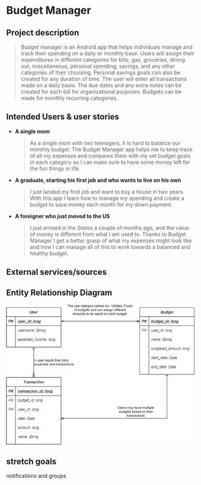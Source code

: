 # Budget Manager

## Project description

>Budget manager is an Android app that helps individuals manage and track their spending on a daily 
or monthly base. 
Users will assign their expenditures in different categories for bills, gas, groceries, dining out, 
miscellaneous, personal spending, savings, and any other categories of their choosing. 
Personal savings goals can also be created for any duration of time. 
The user will enter all transactions made on a daily basis. 
The due dates and any extra notes can be created for each bill for organizational purposes. 
Budgets can be made for monthly recurring categories. 


## Intended Users & user stories

   * **A single mom**
        > As a single mom with two teenagers, it is hard to balance our monthly budget. The Budget 
          Manager app helps me to keep track of all my expenses and compares them with my set budget
          goals in each category so I can make sure to have some money left for the fun things
          in life.
    
   * **A graduate, starting his first job and who wants to live on his own**
        > I just landed my first job and want to buy a house in two years. With this app I learn 
          how to manage my spending and create a budget to save money each month for my down payment.
        
   * **A foreigner who just moved to the US**
        > I just arrived in the States a couple of months ago, and the value of money is different 
          from what I am used to. Thanks to Budget Manager I get a better grasp of what my 
          expenses might look like and how I can manage all of this to work towards a balanced and
          healthy budget.
                                                  

## External services/sources



## Entity Relationship Diagram

[![ERD](img/entity-relationships.png)](pdf/entity-relationships.pdf)

## stretch goals

notifications and groups